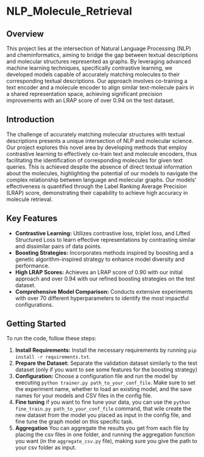 # NLP_Molecule_Retrieval

## Overview
This project lies at the intersection of Natural Language Processing (NLP) and cheminformatics, aiming to bridge the gap between textual descriptions and molecular structures represented as graphs. By leveraging advanced machine learning techniques, specifically contrastive learning, we developed models capable of accurately matching molecules to their corresponding textual descriptions. Our approach involves co-training a text encoder and a molecule encoder to align similar text-molecule pairs in a shared representation space, achieving significant precision improvements with an LRAP score of over 0.94 on the test dataset.

## Introduction
The challenge of accurately matching molecular structures with textual descriptions presents a unique intersection of NLP and molecular science. Our project explores this novel area by developing methods that employ contrastive learning to effectively co-train text and molecule encoders, thus facilitating the identification of corresponding molecules for given text queries. This is achieved despite the absence of direct textual information about the molecules, highlighting the potential of our models to navigate the complex relationship between language and molecular graphs. Our models' effectiveness is quantified through the Label Ranking Average Precision (LRAP) score, demonstrating their capability to achieve high accuracy in molecule retrieval.

## Key Features
- **Contrastive Learning:** Utilizes contrastive loss, triplet loss, and Lifted Structured Loss to learn effective representations by contrasting similar and dissimilar pairs of data points.
- **Boosting Strategies:** Incorporates methods inspired by boosting and a genetic algorithm-inspired strategy to enhance model diversity and performance.
- **High LRAP Scores:** Achieves an LRAP score of 0.90 with our initial approach and over 0.94 with our refined boosting strategies on the test dataset.
- **Comprehensive Model Comparison:** Conducts extensive experiments with over 70 different hyperparameters to identify the most impactful configurations.

## Getting Started
To run the code, follow these steps:
1. **Install Requirements:** Install the necessary requirements by running `pip install -r requirements.txt`.
2. **Prepare the Dataset:** Separate the validation dataset similarly to the test dataset (only if you want to see some features for the boosting strategy)
3. **Configuration:** Choose a configuration file and run the model by executing `python trainer.py path_to_your_conf_file`. Make sure to set the experiment name, whether to load an existing model, and the save names for your models and CSV files in the config file.
4. **Fine tuning** if you want to fine tune your data, you can use the `python fine_train.py path_to_your_conf_file` command, that wile create the new dataset from the model you placed as input in the config file, and fine tune the graph model on this specific task. 
5. **Aggregation** You can aggregate the results you get from each file by placing the csv files in one folder, and running the aggregation function you want (in the `aggregate_csv.py` file), making sure you give the path to your csv folder as input.
